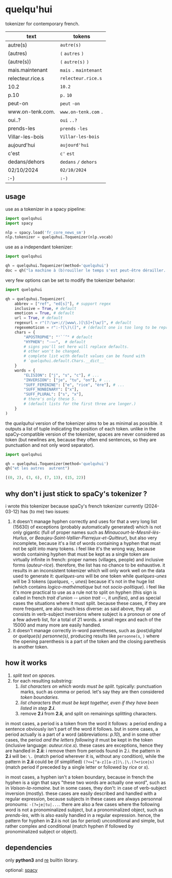 quelqu'hui
==========

tokenizer for contemporary french.

| text                    | tokens                      |
| ----------------------- | --------------------------- |
| autre(s)                | `autre(s)`                  |
| (autres)                | `(` `autres` `)`            |
| (autre(s))              | `(` `autre(s)` `)`          |
| mais.maintenant         | `mais` `.` `maintenant`     |
| relecteur.rice.s        | `relecteur.rice.s`          |
| 10.2                    | `10.2`                      |
| p.10                    | `p.` `10`                   |
| peut-on                 | `peut` `-on`                |
| www<area/>.on-tenk.com. | `www.on-tenk.com` `.`       |
| oui..?                  | `oui` `..?`                 |
| prends-les              | `prends` `-les`             |
| Villar-les-bois         | `Villar-les-bois`           |
| aujourd'hui             | `aujourd'hui`               |
| c'est                   | `c'` `est`                  |
| dedans/dehors           | `dedans` `/` `dehors`       |
| 02/10/2024              | `02/10/2024`                |
| :-)                     | `:-)`                       |

usage
-----

use as a tokenizer in a spacy pipeline:

```python
import quelquhui
import spacy

nlp = spacy.load('fr_core_news_sm')
nlp.tokenizer = quelquhui.Toquenizer(nlp.vocab)
```

use as a independant tokenizer:

```python
import quelquhui

qh = quelquhui.Toquenizer(method='quelquhui')
doc = qh("la machine à (b)rouiller le temps s'est peut-être dérailler...")
```

very few options can be set to modify the tokenizer behavior:

```python
import quelquhui

qh = quelquhui.Toquenizer(
    abbrev = ["ref", "ed[s]"], # support regex
    inclusive = True, # default
    emoticon = True, # default
    url = True, # default
    regexurl = r"(?:\w+://|www\.)[\S]+[\w/]", # default
    regexemoticon = r":-?[\)\(]", # (default one is too long to be reproduced here.)
    chars = {
        "APOSTROPHE": "'`´’" # default
        "HYPHEN": "-–—",  # default
        # signs you'll set here will replace defaults.
        # other won't be changed.
        # complete list with default values can be found with
        # `quelquhui.default.Chars.__dict__`
    }
    words = {
        "ELISION": ["j", "s", "c"], # ...
        "INVERSION": ["je", "tu", "on"], # ...
        "SUFF_FEMININE": ["e", "rice", "ère"], # ...
        "SUFF_NONBINARY": ["x"],
        "SUFF_PLURAL": ["s", "x"],
        # there's only these 5. 
        # (default lists for the first three are longer.)
    }
)
```

the _quelquhui_ version of the tokenizer aims to be as minimal as possible. it outputs a list of tuple indicating the position of each token. unlike in the spaCy-compatible version of the tokenizer, spaces are never considered as token (but newlines are, because they often end sentences, so they are punctuation and not only word separator).

```python
import quelquhui

qh = quelquhui.Toquenizer(method='quelquhui')
qh("et les autres  autrent")

[(0, 2), (3, 6), (7, 13), (15, 22)]
```


why don't i just stick to spaCy's tokenizer ?
---------------------------------------------

i wrote this tokenizer because spaCy's french tokenizer currently (2024-03-12) has (to me) two issues:

1. it doesn't manage hyphen correctly and uses for that a very long list (15630) of exceptions (probably automatically generated) which is not only gigantic (full of proper names such as _Minaucourt-le-Mesnil-lès-Hurlus_, or _Beaujeu-Saint-Vallier-Pierrejux-et-Quitteur_), but also very incomplete, because it's a list of words containing a hyphen that must not be split into many tokens. i feel like it's the wrong way, because words containing hyphen that must be kept as a single token are virtually infinite in french: proper names (villages, people) and inclusive forms (_auteur-rice_). therefore, the list has no chance to be exhaustive. it results in an inconsistent tokenizer which will only work well on the data used to generate it: _quelques-uns_ will be one token while _quelques-unes_ will be 3 tokens (_quelques_, _-_, _unes_) because it's not in the huge list (which contains _logico-mathématique_ but not _socio-politique_). i feel like it's more practical to use as a rule not to split on hyphen (this sign is called in french _trait d'union_ -- _union trait_ --, it _unifies_), and as special cases the situations where it must split. because these cases, if they are more frequent, are also much less diverse: as said above, they all consists in verb-subject inversions where subject is a pronoun or one of a few adverb list, for a total of 21 words. a small regex and each of the 15000 and many more are easily handled.
2. it doesn't manage correctly in-word parentheses, such as _(post)digital_ or _quelque(s) personne(s)_, producing results like `personne(s`, `)` where the opening parenthesis is a part of the token and the closing parethesis is another token.

how it works
------------

1. _split text on spaces._
2. for each resulting substring:
    1. *list characters on which words must be split*. typically: punctuation marks, such as comma or period. let's say they are then considered *token boundaries*.
    2. *list characters that must be kept together, even if they have been listed in step __2.i__*.
    3. remove __2.i__ from __2.ii__, and split on remainings splitting characters.

in most cases, a period is a token from the word it follows: a period ending a sentence obviously isn't part of the word it follows. but in some  cases, a period actually is a part of a word (abbreviations: _p.10_), and in some other cases, the period _and the letters following it_ must be kept in the token (inclusive language: _auteur.rice.s_). these cases are exceptions, hence they are handled in __2.ii__: i remove them from periods found in 2.i. the pattern in __2.i__ will be: `\.` (match period wherever it is, without any condition), while the pattern in __2.ii__ could be (if simplified) `(?<=[^a-z][a-z])\.|\.(?=rice|s)` (match period if preceded by a single letter or followed by _rice_ or _s_).

in most cases, a hyphen isn't a token boundary, because in french the hyphen is a sign that says "these two words are actually one word", such as in _Vaison-la-romaine_. but in some cases, they don't: in case of verb-subject inversion (mostly). these cases are easily described and handled with a regular expression, because subjects in these cases are always personnal pronoums: `-(?=je|tu|...`. there are also a few cases where the following word is not a pronominalized subject, but a pronominalized object, such as _prends-les_, with is also easily handled in a regular expression. hence, the pattern for hyphen in __2.i__ is not (as for period) unconditional and simple, but rather complex and conditional (match hyphen if followed by pronominalized subject or object).

dependencies
------------

only __python3__ and [re](https://docs.python.org/3/library/re.html) builtin library.

optional: [spacy](https://spacy.io/api)
